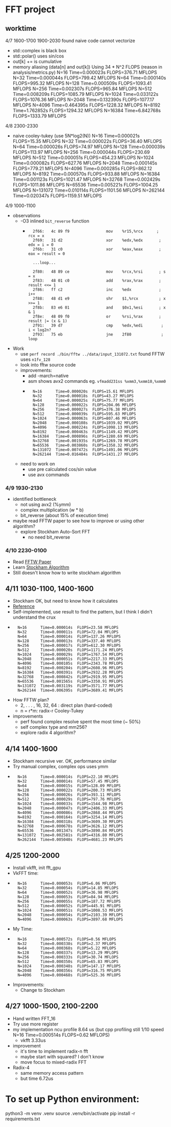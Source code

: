 # FFT project

## worktime
4/7 1600-1700 1900-2030
found naive code cannot vectorize
- std::complex is black box
- std::polar() uses sin/cos
- out[k] += is cumulative
- memory aliasing (data[n] and out[k])
Using 34 * N^2 FLOPS (reason in analysis/metrics.py)
N=16      Time=0.000023s  FLOPS=376.71 MFLOPS
N=32      Time=0.000044s  FLOPS=799.42 MFLOPS
N=64      Time=0.000140s  FLOPS=995.32 MFLOPS
N=128     Time=0.000509s  FLOPS=1093.41 MFLOPS
N=256     Time=0.002307s  FLOPS=965.84 MFLOPS
N=512     Time=0.008209s  FLOPS=1085.79 MFLOPS
N=1024    Time=0.033122s  FLOPS=1076.36 MFLOPS
N=2048    Time=0.132390s  FLOPS=1077.17 MFLOPS
N=4096    Time=0.464395s  FLOPS=1228.32 MFLOPS
N=8192    Time=1.762852s  FLOPS=1294.32 MFLOPS
N=16384   Time=6.842768s  FLOPS=1333.79 MFLOPS
 
4/8 2300-2330
- naive cooley-tukey (use 5N*log2(N))
N=16      Time=0.000021s  FLOPS=15.35 MFLOPS
N=32      Time=0.000022s  FLOPS=36.40 MFLOPS
N=64      Time=0.000026s  FLOPS=74.97 MFLOPS
N=128     Time=0.000039s  FLOPS=113.97 MFLOPS
N=256     Time=0.000044s  FLOPS=230.69 MFLOPS
N=512     Time=0.000051s  FLOPS=454.23 MFLOPS
N=1024    Time=0.000082s  FLOPS=627.76 MFLOPS
N=2048    Time=0.000145s  FLOPS=779.21 MFLOPS
N=4096    Time=0.000285s  FLOPS=862.12 MFLOPS
N=8192    Time=0.000570s  FLOPS=933.88 MFLOPS
N=16384   Time=0.001123s  FLOPS=1021.47 MFLOPS
N=32768   Time=0.002429s  FLOPS=1011.86 MFLOPS
N=65536   Time=0.005221s  FLOPS=1004.25 MFLOPS
N=131072  Time=0.010114s  FLOPS=1101.56 MFLOPS
N=262144  Time=0.020347s  FLOPS=1159.51 MFLOPS

4/9 1000-1100
- observations
    - -O3 inlined `bit_reverse` function
        - ```
            2f66:	4c 89 f9             	mov    %r15,%rcx      ; rcx = x
            2f69:	31 d2                	xor    %edx,%edx       ; edx = i = 0
            2f6b:	31 c0                	xor    %eax,%eax       ; eax = result = 0

            ...loop...

            2f80:	48 89 ce             	mov    %rcx,%rsi       ; s = x
            2f83:	48 01 c0             	add    %rax,%rax       ; result <<= 1
            2f86:	ff c2                	inc    %edx            ; i++
            2f88:	48 d1 e9             	shr    $1,%rcx         ; x >>= 1
            2f8b:	83 e6 01             	and    $0x1,%esi       ; x & 1
            2f8e:	48 09 f0             	or     %rsi,%rax       ; result |= (x & 1)
            2f91:	39 d7                	cmp    %edx,%edi        ; i < log2n?
            2f93:	75 eb                	jne    2f80             ; loop
            ```
- Work
    - use `perf record ./bin/fftw ../data/input_131072.txt` found FFTW uses `n1fv_128`
    - look into fftw source code
    - improvements:
        - add  -march=native
        - asm shows avx2 commands eg. `vfmadd231ss %xmm3,%xmm10,%xmm0`
        - ```
            N=16      Time=0.000020s  FLOPS=15.61 MFLOPS
            N=32      Time=0.000018s  FLOPS=43.27 MFLOPS
            N=64      Time=0.000025s  FLOPS=75.77 MFLOPS
            N=128     Time=0.000022s  FLOPS=204.06 MFLOPS
            N=256     Time=0.000027s  FLOPS=376.38 MFLOPS
            N=512     Time=0.000039s  FLOPS=595.63 MFLOPS
            N=1024    Time=0.000063s  FLOPS=807.46 MFLOPS
            N=2048    Time=0.000108s  FLOPS=1039.02 MFLOPS
            N=4096    Time=0.000224s  FLOPS=1098.13 MFLOPS
            N=8192    Time=0.000463s  FLOPS=1149.42 MFLOPS
            N=16384   Time=0.000896s  FLOPS=1280.69 MFLOPS
            N=32768   Time=0.001935s  FLOPS=1269.78 MFLOPS
            N=65536   Time=0.003860s  FLOPS=1358.32 MFLOPS
            N=131072  Time=0.007472s  FLOPS=1491.06 MFLOPS
            N=262144  Time=0.016484s  FLOPS=1431.27 MFLOPS
            ```
    - need to work on
        - use pre calculated cos/sin value
        - use avx commands

### 4/9 1930-2130
- identified bottleneck
    - not using avx2 (%ymm)
    - complex multiplication (w * b)
    - bit_reverse (about 15% of execution time)
- maybe read FFTW paper to see how to improve or using other algorithm?
    - explore Stockham Auto-Sort FFT
        - no need bit_reverse

### 4/10 2230-0100
- Read [FFTW Paper](https://www.fftw.org/fftw-paper-ieee.pdf)
- Learn [Stockham Algorithm](http://wwwa.pikara.ne.jp/okojisan/otfft-en/stockham1.html)
- Still doesn't know how to write stockham algorithm

## 4/11 1030-1100, 1400-1600
- Stockham OK, but need to know how it calculates
- [Reference](https://github.com/scientificgo/fft/blob/master/stockham.go)
- Self-implemented, use result to find the pattern, but I think I didn't understand the crux
- ```
    N=16      Time=0.000014s  FLOPS=23.58 MFLOPS
    N=32      Time=0.000011s  FLOPS=72.04 MFLOPS
    N=64      Time=0.000014s  FLOPS=137.26 MFLOPS
    N=128     Time=0.000013s  FLOPS=337.40 MFLOPS
    N=256     Time=0.000017s  FLOPS=612.30 MFLOPS
    N=512     Time=0.000020s  FLOPS=1171.24 MFLOPS
    N=1024    Time=0.000029s  FLOPS=1767.54 MFLOPS
    N=2048    Time=0.000051s  FLOPS=2217.33 MFLOPS
    N=4096    Time=0.000105s  FLOPS=2343.78 MFLOPS
    N=8192    Time=0.000204s  FLOPS=2608.96 MFLOPS
    N=16384   Time=0.000391s  FLOPS=2932.28 MFLOPS
    N=32768   Time=0.000842s  FLOPS=2919.95 MFLOPS
    N=65536   Time=0.001565s  FLOPS=3350.91 MFLOPS
    N=131072  Time=0.003119s  FLOPS=3571.77 MFLOPS
    N=262144  Time=0.006395s  FLOPS=3689.41 MFLOPS
    ```
- How FFTW plan?
    - 2, . . . , 16, 32, 64 : direct plan (hard-coded)
    - n = r*m: radix-r Cooley-Tukey
- improvements
    - perf found complex resolve spent the most time (~ 50%)
    - self complex type and mm256?
    - explore radix 4 algorithm?

## 4/14 1400-1600
- Stockham recursive ver. OK, performance similar
- Try manual complex, complex ops uses ymm
- ```
    N=16      Time=0.000014s  FLOPS=22.10 MFLOPS
    N=32      Time=0.000014s  FLOPS=57.45 MFLOPS
    N=64      Time=0.000015s  FLOPS=128.09 MFLOPS
    N=128     Time=0.000022s  FLOPS=200.73 MFLOPS
    N=256     Time=0.000026s  FLOPS=393.11 MFLOPS
    N=512     Time=0.000029s  FLOPS=797.76 MFLOPS
    N=1024    Time=0.000033s  FLOPS=1544.98 MFLOPS
    N=2048    Time=0.000047s  FLOPS=2406.33 MFLOPS
    N=4096    Time=0.000086s  FLOPS=2868.44 MFLOPS
    N=8192    Time=0.000164s  FLOPS=3254.14 MFLOPS
    N=16384   Time=0.000318s  FLOPS=3609.30 MFLOPS
    N=32768   Time=0.000678s  FLOPS=3626.12 MFLOPS
    N=65536   Time=0.001347s  FLOPS=3890.84 MFLOPS
    N=131072  Time=0.002581s  FLOPS=4316.80 MFLOPS
    N=262144  Time=0.005040s  FLOPS=4681.23 MFLOPS
    ```

## 4/25 1200-2000
- Install vkfft, init fft_gpu
- VkFFT time:
- ```
    N=16      Time=0.000053s  FLOPS=6.06 MFLOPS
    N=32      Time=0.000054s  FLOPS=14.85 MFLOPS
    N=64      Time=0.000052s  FLOPS=36.98 MFLOPS
    N=128     Time=0.000053s  FLOPS=84.94 MFLOPS
    N=256     Time=0.000055s  FLOPS=187.72 MFLOPS
    N=512     Time=0.000052s  FLOPS=445.91 MFLOPS
    N=1024    Time=0.000051s  FLOPS=1008.53 MFLOPS
    N=2048    Time=0.000054s  FLOPS=2103.39 MFLOPS
    N=4096    Time=0.000063s  FLOPS=3897.68 MFLOPS
    ```
- My Time:
- ```
    N=16      Time=0.000572s  FLOPS=0.56 MFLOPS
    N=32      Time=0.000338s  FLOPS=2.37 MFLOPS
    N=64      Time=0.000368s  FLOPS=5.22 MFLOPS
    N=128     Time=0.000337s  FLOPS=13.29 MFLOPS
    N=256     Time=0.000333s  FLOPS=30.74 MFLOPS
    N=512     Time=0.000350s  FLOPS=65.83 MFLOPS
    N=1024    Time=0.000348s  FLOPS=147.17 MFLOPS
    N=2048    Time=0.000356s  FLOPS=316.75 MFLOPS
    N=4096    Time=0.000468s  FLOPS=525.36 MFLOPS
    ```
- Improvements:
    - Change to Stockham

## 4/27 1000-1500, 2100-2200
- Hand written FFT_16
- Try use more register
- my implementation ncu profile 8.64 us (but cpp profiling still 1/10 speed N=16      Time=0.000514s  FLOPS=0.62 MFLOPS)
    - vkfft 3.33us
- improvement
    - it's time to implement radix-n fft
    - maybe start with squared? I don't know
    - move focus to mixed-radix FFT
- Radix-4
    - same memory access pattern
    - but time 6.72us


# To set up Python environment:
python3 -m venv .venv
source .venv/bin/activate
pip install -r requirements.txt